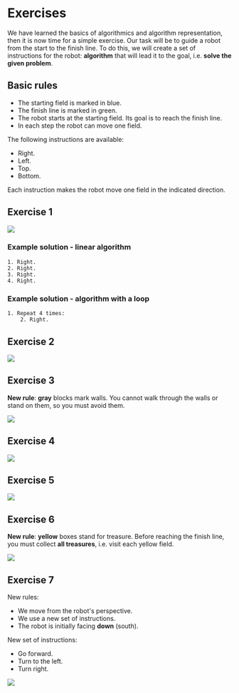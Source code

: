 # Exercises

We have learned the basics of algorithmics and algorithm representation, then it is now time for a simple exercise. Our task will be to guide a robot from the start to the finish line. To do this, we will create a set of instructions for the robot: **algorithm** that will lead it to the goal, i.e. **solve the given problem**.

## Basic rules

- The starting field is marked in blue.
- The finish line is marked in green.
- The robot starts at the starting field. Its goal is to reach the finish line.
- In each step the robot can move one field.

The following instructions are available:

- Right.
- Left.
- Top.
- Bottom.

Each instruction makes the robot move one field in the indicated direction.

## Exercise 1

![](../../assets/Mazes_alg1.png)

### Example solution - linear algorithm

```
1. Right.
2. Right.
3. Right.
4. Right.
```

### Example solution - algorithm with a loop

```
1. Repeat 4 times:
    2. Right.
```

## Exercise 2

![](../../assets/Mazes_alg2.png)

## Exercise 3

**New rule**: **gray** blocks mark walls. You cannot walk through the walls or stand on them, so you must avoid them.

![](../../assets/Mazes_alg3.png)

## Exercise 4

![](../../assets/Mazes_alg4.png)

## Exercise 5

![](../../assets/Mazes_alg5.png)

## Exercise 6

**New rule**: **yellow** boxes stand for treasure. Before reaching the finish line, you must collect **all treasures**, i.e. visit each yellow field.

![](../../assets/Mazes_alg6.png)

## Exercise 7

New rules:

- We move from the robot's perspective.
- We use a new set of instructions.
- The robot is initially facing **down** (south).

New set of instructions:

- Go forward.
- Turn to the left.
- Turn right.

![](../../assets/Mazes_alg5.png)